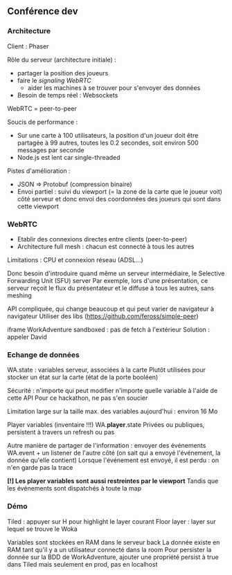 ## Conférence dev

### Architecture

Client : Phaser

Rôle du serveur (architecture initiale) :
- partager la position des joueurs
- faire le *signaling WebRTC*
	- aider les machines à se trouver pour s'envoyer des données
- Besoin de temps réel : Websockets

WebRTC = peer-to-peer

Soucis de performance :
- Sur une carte à 100 utilisateurs, la position d'un joueur doit être partagée à 99 autres, toutes les 0.2 secondes, soit environ 500 messages par seconde
- Node.js est lent car single-threaded

Pistes d'amélioration :
- JSON => Protobuf (compression binaire)
- Envoi partiel : suivi du viewport (= la zone de la carte que le joueur voit) côté serveur et donc envoi des coordonnées des joueurs qui sont dans cette viewport

### WebRTC

- Etablir des connexions directes entre clients (peer-to-peer)
- Architecture full mesh : chacun est connecté à tous les autres

Limitations : CPU et connexion réseau (ADSL...)

Donc besoin d'introduire quand même un serveur intermédiaire, le Selective Forwarding Unit (SFU) server
Par exemple, lors d'une présentation, ce serveur reçoit le flux du présentateur et le diffuse à tous les autres, sans meshing

API compliquée, qui change beaucoup et qui peut varier de navigateur à navigateur
Utiliser des libs (https://github.com/feross/simple-peer)

iframe WorkAdventure sandboxed : pas de fetch à l'extérieur
Solution : appeler David

### Echange de données

WA.state : variables serveur, associées à la carte
Plutôt utilisées pour stocker un état sur la carte (état de la porte booléen)

Sécurité : n'importe qui peut modifier n'importe quelle variable à l'aide de cette API
Pour ce hackathon, ne pas s'en soucier

Limitation large sur la taille max. des variables aujourd'hui : environ 16 Mo

Player variables (inventaire !!!)
WA.**player**.state
Privées ou publiques, persistent à travers un refresh ou pas

Autre manière de partager de l'information : envoyer des événements
WA.event + un listener de l'autre côté (on sait qui a envoyé l'événement, la donnée qu'elle contient)
Lorsque l'événement est envoyé, il est perdu : on n'en garde pas la trace

**\[!] Les player variables sont aussi restreintes par le viewport**
Tandis que les événements sont dispatchés à toute la map

### Démo

Tiled : appuyer sur H pour highlight le layer courant
Floor layer : layer sur lequel se trouve le Woka

Variables sont stockées en RAM dans le serveur back
La donnée existe en RAM tant qu'il y a un utilisateur connecté dans la room
Pour persister la donnée sur la BDD de WorkAdventure, ajouter une propriété persist à true dans Tiled mais seulement en prod, pas en localhost
